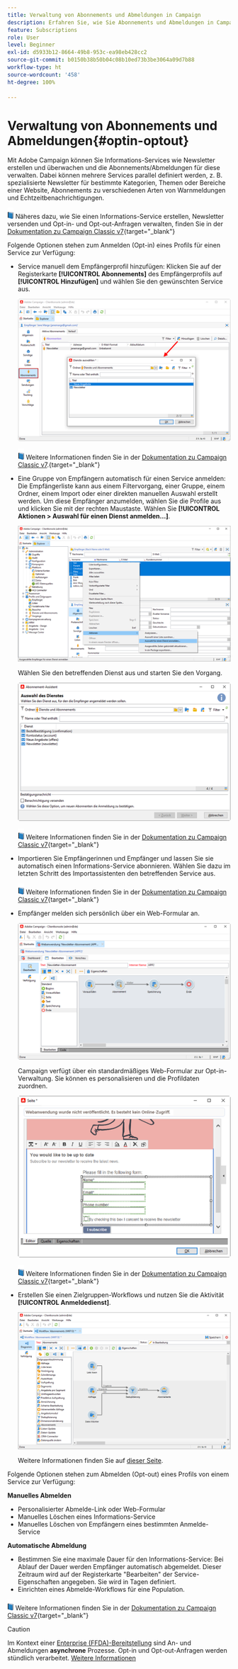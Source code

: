 ```yaml
---
title: Verwaltung von Abonnements und Abmeldungen in Campaign
description: Erfahren Sie, wie Sie Abonnements und Abmeldungen in Campaign v8 verwalten.
feature: Subscriptions
role: User
level: Beginner
exl-id: d5933b12-8664-49b8-953c-ea98eb428cc2
source-git-commit: b0150b38b50b04c08b10ed73b3be3064a09d7b88
workflow-type: ht
source-wordcount: '458'
ht-degree: 100%

---
```


# Verwaltung von Abonnements und Abmeldungen{#optin-optout}

Mit Adobe Campaign können Sie Informations-Services wie Newsletter erstellen und überwachen und die Abonnements/Abmeldungen für diese verwalten. Dabei können mehrere Services parallel definiert werden, z. B. spezialisierte Newsletter für bestimmte Kategorien, Themen oder Bereiche einer Website, Abonnements zu verschiedenen Arten von Warnmeldungen und Echtzeitbenachrichtigungen.

![](../assets/do-not-localize/book.png) Näheres dazu, wie Sie einen Informations-Service erstellen, Newsletter versenden und Opt-in- und Opt-out-Anfragen verwalten, finden Sie in der [Dokumentation zu Campaign Classic v7](https://experienceleague.adobe.com/docs/campaign-classic/using/sending-messages/subscriptions-and-referrals/managing-subscriptions.html?lang=de){target="_blank"}

Folgende Optionen stehen zum Anmelden (Opt-in) eines Profils für einen Service zur Verfügung:

* Service manuell dem Empfängerprofil hinzufügen: Klicken Sie auf der Registerkarte **[!UICONTROL Abonnements]** des Empfängerprofils auf **[!UICONTROL Hinzufügen]** und wählen Sie den gewünschten Service aus.

  ![](assets/subscribe-to-a-service.png)

  ![](../assets/do-not-localize/book.png) Weitere Informationen finden Sie in der [Dokumentation zu Campaign Classic v7](https://experienceleague.adobe.com/docs/campaign-classic/using/getting-started/profile-management/editing-a-profile.html?lang=de#deliveries-tab).{target="_blank"}

* Eine Gruppe von Empfängern automatisch für einen Service anmelden: Die Empfängerliste kann aus einem Filtervorgang, einer Gruppe, einem Ordner, einem Import oder einer direkten manuellen Auswahl erstellt werden. Um diese Empfänger anzumelden, wählen Sie die Profile aus und klicken Sie mit der rechten Maustaste. Wählen Sie **[!UICONTROL Aktionen > Auswahl für einen Dienst anmelden...]**.

  ![](assets/subscribe-selection.png)

  Wählen Sie den betreffenden Dienst aus und starten Sie den Vorgang.

  ![](assets/subscribe-confirm.png)

  ![](../assets/do-not-localize/book.png) Weitere Informationen finden Sie in der [Dokumentation zu Campaign Classic v7](https://experienceleague.adobe.com/docs/campaign-classic/using/getting-started/profile-management/editing-a-profile.html?lang=de#deliveries-tab){target="_blank"}


* Importieren Sie Empfängerinnen und Empfänger und lassen Sie sie automatisch einen Informations-Service abonnieren. Wählen Sie dazu im letzten Schritt des Importassistenten den betreffenden Service aus.

  ![](../assets/do-not-localize/book.png) Weitere Informationen finden Sie in der [Dokumentation zu Campaign Classic v7](https://experienceleague.adobe.com/docs/campaign-classic/using/getting-started/importing-and-exporting-data/generic-imports-exports/executing-import-jobs.html?lang=de#step-5---additional-step-when-importing-recipients){target="_blank"}

* Empfänger melden sich persönlich über ein Web-Formular an.

  ![](assets/opt-in-webapp.png)

  Campaign verfügt über ein standardmäßiges Web-Formular zur Opt-in-Verwaltung. Sie können es personalisieren und die Profildaten zuordnen.

  ![](assets/web-app.png)

  ![](../assets/do-not-localize/book.png) Weitere Informationen finden Sie in der [Dokumentation zu Campaign Classic v7](https://experienceleague.adobe.com/docs/campaign-classic/using/designing-content/web-forms/use-cases--web-forms.html?lang=de#create-a-subscription--form-with-double-opt-in){target="_blank"}


* Erstellen Sie einen Zielgruppen-Workflows und nutzen Sie die Aktivität **[!UICONTROL Anmeldedienst]**.

  ![](assets/wf-subscription.png)

  Weitere Informationen finden Sie auf [dieser Seite](https://experienceleague.adobe.com/docs/campaign/automation/workflows/wf-activities/targeting-activities/subscription-services.html?lang=de).

Folgende Optionen stehen zum Abmelden (Opt-out) eines Profils von einem Service zur Verfügung:

**Manuelles Abmelden**

* Personalisierter Abmelde-Link oder Web-Formular
* Manuelles Löschen eines Informations-Service
* Manuelles Löschen von Empfängern eines bestimmten Anmelde-Service

**Automatische Abmeldung**

* Bestimmen Sie eine maximale Dauer für den Informations-Service: Bei Ablauf der Dauer werden Empfänger automatisch abgemeldet. Dieser Zeitraum wird auf der Registerkarte &quot;Bearbeiten&quot; der Service-Eigenschaften angegeben. Sie wird in Tagen definiert.
* Einrichten eines Abmelde-Workflows für eine Population.

![](../assets/do-not-localize/book.png) Weitere Informationen finden Sie in der [Dokumentation zu Campaign Classic v7](https://experienceleague.adobe.com/docs/campaign-classic/using/sending-messages/subscriptions-and-referrals/managing-subscriptions.html?lang=de#unsubscribing-a-recipient-from-a-service){target="_blank"}


>[!CAUTION]
>
>Im Kontext einer [Enterprise (FFDA)-Bereitstellung](../architecture/enterprise-deployment.md) sind An- und Abmeldungen **asynchrone** Prozesse. Opt-in und Opt-out-Anfragen werden stündlich verarbeitet. [Weitere Informationen](../architecture/new-apis.md#sub-apis)

<!--
You can also enable your delivery recipients to forward messages to a friend. To do this, insert the relevant links into your delivery. You may then track this sharing process as well as the number of visits to the concerned pages. 

![](../assets/do-not-localize/book.png) For more on this capability, refer to [Campaign Classic v7 documentation](https://experienceleague.adobe.com/docs/campaign-classic/using/sending-messages/subscriptions-and-referrals/viral-and-social-marketing.html#viral-marketing--forward-to-a-friend){target="_blank"}
-->
